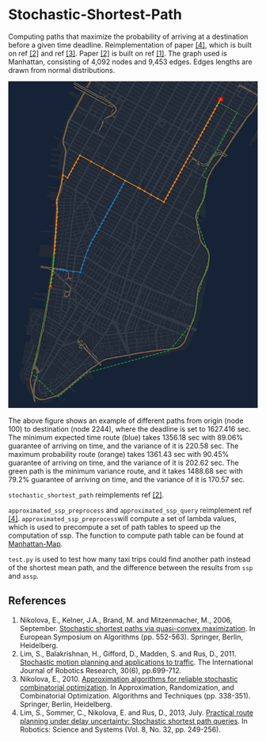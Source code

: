 # Stochastic-Shortest-Path

Computing paths that maximize the probability of arriving at a destination before a given time deadline.
Reimplementation of paper [[4]](https://github.com/Leot6/Stochastic-Shortest-Path#references), which is built on ref [[2]](https://github.com/Leot6/Stochastic-Shortest-Path#references) and ref [[3]](https://github.com/Leot6/Stochastic-Shortest-Path#references). Paper [[2]](https://github.com/Leot6/Stochastic-Shortest-Path#references) is built on ref [[1]](https://github.com/Leot6/Stochastic-Shortest-Path#references). The graph used is Manhattan, consisting of 4,092 nodes and 9,453 edges. Edges lengths are drawn from normal distributions. 

<img src="https://github.com/Leot6/Stochastic-Shortest-Path/blob/master/example.png" width="600">

The above figure shows an example of different paths from origin (node 100) to destination (node 2244), where the deadline is set to 1627.416 sec. The minimum expected time route (blue) takes 1356.18 sec with 89.06% guarantee of arriving on time,  and the variance of it is 220.58 sec. The maximum probability route (orange) takes 1361.43 sec with 90.45% guarantee of arriving on time, and the variance of it is 202.62 sec. The green path is the minimum variance route, and it takes 1488.68 sec with 79.2% guarantee of arriving on time, and the variance of it is 170.57 sec.


`stochastic_shortest_path` reimplements ref [[2]](https://github.com/Leot6/Stochastic-Shortest-Path#references).

`approximated_ssp_preprocess` and `approximated_ssp_query` reimplement ref [[4]](https://github.com/Leot6/Stochastic-Shortest-Path#references). `approximated_ssp_preprocess`will compute a set of lambda values, which is used to precompute a set of path tables to speed up the computation of ssp. The function to compute path table can be found at [Manhattan-Map](https://github.com/Leot6/Manhattan-Map).

`test.py` is used to test how many taxi trips could find another path instead of the shortest mean path, and the difference between the results from `ssp` and `assp`.

## References

1. Nikolova, E., Kelner, J.A., Brand, M. and Mitzenmacher, M., 2006, September. [Stochastic shortest paths via quasi-convex maximization](https://merl.com/publications/docs/TR2006-128.pdf). In European Symposium on Algorithms (pp. 552-563). Springer, Berlin, Heidelberg.
2. Lim, S., Balakrishnan, H., Gifford, D., Madden, S. and Rus, D., 2011. [Stochastic motion planning and applications to traffic](http://cocoa.lcs.mit.edu/papers/stoch-spaths.pdf). The International Journal of Robotics Research, 30(6), pp.699-712.
3. Nikolova, E., 2010. [Approximation algorithms for reliable stochastic combinatorial optimization](http://citeseerx.ist.psu.edu/viewdoc/download?doi=10.1.1.187.4510&rep=rep1&type=pdf). In Approximation, Randomization, and Combinatorial Optimization. Algorithms and Techniques (pp. 338-351). Springer, Berlin, Heidelberg.
4. Lim, S., Sommer, C., Nikolova, E. and Rus, D., 2013, July. [Practical route planning under delay uncertainty: Stochastic shortest path queries](http://roboticsproceedings.org/rss08/p32.pdf). In Robotics: Science and Systems (Vol. 8, No. 32, pp. 249-256).


